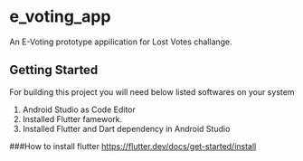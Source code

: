 # e_voting_app

An E-Voting prototype appilication for Lost Votes challange.

## Getting Started

For building this project you will need below listed softwares on your system

1. Android Studio as Code Editor 
2. Installed Flutter famework.
3. Installed Flutter and Dart dependency in Android Studio



###How to install flutter
https://flutter.dev/docs/get-started/install
